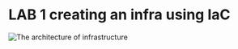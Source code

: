 # LAB 1 creating an infra using IaC 

![The architecture of infrastructure](".\diagram-export-7-4-2024-10_25_16-PM.png")